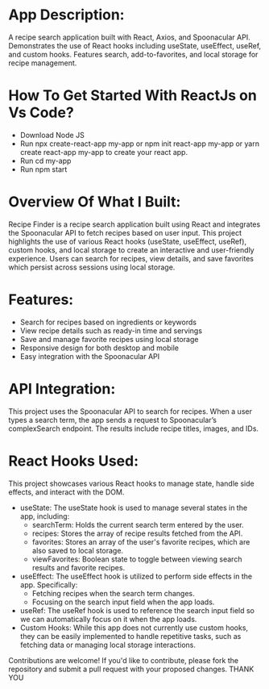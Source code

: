 # App Description:
A recipe search application built with React, Axios, and Spoonacular API. Demonstrates the use of React hooks including useState, useEffect, useRef, and custom hooks. Features search, add-to-favorites, and local storage for recipe management.

# How To Get Started With ReactJs on Vs Code?
- Download Node JS
- Run npx create-react-app my-app or npm init react-app my-app or yarn create react-app my-app to create your react app.
- Run cd my-app
- Run npm start

# Overview Of What I Built:
Recipe Finder is a recipe search application built using React and integrates the Spoonacular API to fetch recipes based on user input. This project highlights the use of various React hooks (useState, useEffect, useRef), custom hooks, and local storage to create an interactive and user-friendly experience. Users can search for recipes, view details, and save favorites which persist across sessions using local storage.

# Features:
- Search for recipes based on ingredients or keywords
- View recipe details such as ready-in time and servings
- Save and manage favorite recipes using local storage
- Responsive design for both desktop and mobile
- Easy integration with the Spoonacular API

# API Integration:
This project uses the Spoonacular API to search for recipes. When a user types a search term, the app sends a request to Spoonacular’s complexSearch endpoint. The results include recipe titles, images, and IDs. 

# React Hooks Used:
This project showcases various React hooks to manage state, handle side effects, and interact with the DOM.
- useState: The useState hook is used to manage several states in the app, including:
  - searchTerm: Holds the current search term entered by the user.
  - recipes: Stores the array of recipe results fetched from the API.
  - favorites: Stores an array of the user's favorite recipes, which are also saved to local storage.
  - viewFavorites: Boolean state to toggle between viewing search results and favorite recipes.
- useEffect: The useEffect hook is utilized to perform side effects in the app. Specifically:
  - Fetching recipes when the search term changes.
  - Focusing on the search input field when the app loads.
- useRef: The useRef hook is used to reference the search input field so we can automatically focus on it when the app loads.
- Custom Hooks:
While this app does not currently use custom hooks, they can be easily implemented to handle repetitive tasks, such as fetching data or managing local storage interactions.


Contributions are welcome! If you'd like to contribute, please fork the repository and submit a pull request with your proposed changes.
THANK YOU
